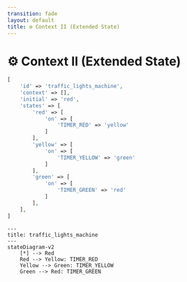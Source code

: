 ```yaml
---
transition: fade
layout: default
title: ⚙ Context II (Extended State)
---
```


<div class="grid grid-cols-3 gap-4">

<div class="col-span-2">

# ⚙ Context II (Extended State)

```php {3-3} {maxHeight:'400px'}
[
    'id' => 'traffic_lights_machine',
    'context' => [],
    'initial' => 'red',
    'states' => [
        'red' => [
            'on' => [
                'TIMER_RED' => 'yellow'
            ]
        ],
        'yellow' => [
            'on' => [
                'TIMER_YELLOW' => 'green'
            ]
        ],
        'green' => [
            'on' => [
                'TIMER_GREEN' => 'red'
            ]
        ],
    ],
]
```
</div>

<div class="text-center">

```mermaid {theme: 'neutral', scale: 0.75}
---
title: traffic_lights_machine
---
stateDiagram-v2
    [*] --> Red
    Red --> Yellow: TIMER_RED
    Yellow --> Green: TIMER_YELLOW
    Green --> Red: TIMER_GREEN
```

</div>
</div>

<!--
context'i de configurasyon uzerinden yine 'context' key'i ile tanimliyoruz

context array'i icinde ihtiyacimiz olan her tur veri tipini tanimlayabiliriz gibi dusunebilirz simdilik.
-->
